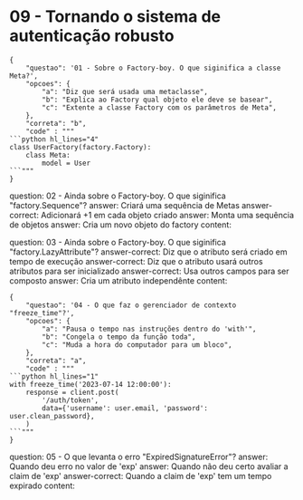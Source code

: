 # 09 - Tornando o sistema de autenticação robusto

```quiz
{
    "questao": '01 - Sobre o Factory-boy. O que siginifica a classe Meta?',
	"opcoes": {
		"a": "Diz que será usada uma metaclasse",
		"b": "Explica ao Factory qual objeto ele deve se basear",
		"c": "Extente a classe Factory com os parâmetros de Meta",
	},
	"correta": "b",
	"code" : """
```python hl_lines="4"
class UserFactory(factory.Factory):
    class Meta:
        model = User
```"""
}
```

<?quiz?>
question: 02 - Ainda sobre o Factory-boy. O que siginifica "factory.Sequence"?
answer: Criará uma sequência de Metas
answer-correct: Adicionará +1 em cada objeto criado
answer: Monta uma sequência de objetos
answer: Cria um novo objeto do factory
content:
<?/quiz?>


<?quiz?>
question: 03 - Ainda sobre o Factory-boy. O que siginifica "factory.LazyAttribute"?
answer-correct: Diz que o atributo será criado em tempo de execução
answer-correct: Diz que o atributo usará outros atributos para ser inicializado
answer-correct: Usa outros campos para ser composto
answer: Cria um atributo independênte
content:
<?/quiz?>

```quiz
{
    "questao": '04 - O que faz o gerenciador de contexto "freeze_time"?',
	"opcoes": {
		"a": "Pausa o tempo nas instruções dentro do 'with'",
		"b": "Congela o tempo da função toda",
		"c": "Muda a hora do computador para um bloco",
	},
	"correta": "a",
	"code" : """
```python hl_lines="1"
with freeze_time('2023-07-14 12:00:00'):
    response = client.post(
        '/auth/token',
        data={'username': user.email, 'password': user.clean_password},
    )
```"""
}
```

<?quiz?>
question: 05 - O que levanta o erro "ExpiredSignatureError"?
answer: Quando deu erro no valor de 'exp'
answer: Quando não deu certo avaliar a claim de 'exp'
answer-correct: Quando a claim de 'exp' tem um tempo expirado
content:
<?/quiz?>
